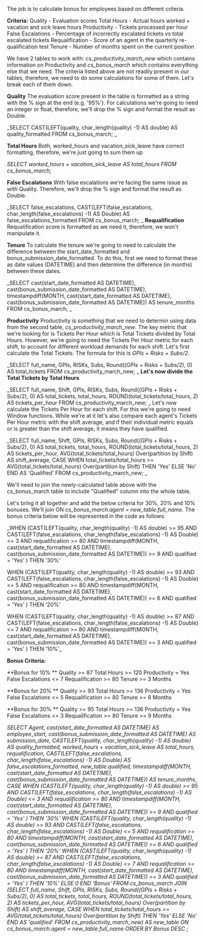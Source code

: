 The job is to calculate bonus for employees based on different criteria.

**Criteria:** 
	Quality - Evaluation scores
        Total Hours - Actual hours worked + vacation and sick leave hours
        Productivity - Tickets processed per hour
        False Escalations - Percentage of incorrectly escalated tickets vs total escalated tickets
        Requalification - Score of an agent in the quarterly re-qualification test
        Tenure - Number of months spent on the current position

We have 2 tables to work with: _cs_productivity_march_new_ which contains information on Productivity and _cs_bonus_march_ which contains everything else that we need.
The criteria listed above are not readily present in our tables, therefore, we need to do some calculations for some of them. Let's break each of them down.

**Quality**
The evaluation score present in the table is formatted as a string with the % sign at the end (e.g. '95%'). For calculations we're going to need an integer or float, therefore, we'll drop the % sign and format the result as Double.

_SELECT CAST(LEFT(quality, char_length(quality) -1) AS double) AS quality_formatted
FROM cs_bonus_march;
_

**Total Hours**
Both, worked_hours and vacation_sick_leave have correct formatting, therefore, we're just going to sum them up

_SELECT worked_hours + vacation_sick_leave AS total_hours
FROM cs_bonus_march;_

**False Escalations**
With false escalations we're facing the same issue as with Quality. Therefore, we'll drop the % sign and format the result as Double.

_SELECT false_escalations, CAST(LEFT(false_escalations, char_length(false_escalations) -1) AS Double) AS false_escalations_formatted
FROM cs_bonus_march;
_
**Requalification**
Requalification score is formatted as we need it, therefore, we won't manipulate it.

**Tenure**
To calculate the tenure we're going to need to calculate the difference between the start_date_formatted and bonus_submission_date_formatted. 
To do this, first we need to format these as date values (DATETIME) and then determine the difference (in months) between these dates.

_SELECT  cast(start_date_formatted AS DATETIME), cast(bonus_submission_date_formatted AS DATETIME),
timestampdiff(MONTH, cast(start_date_formatted AS DATETIME), cast(bonus_submission_date_formatted AS DATETIME)) AS tenure_months
FROM    cs_bonus_march;
_

**Productivity**
Productivity is something that we need to determin using data from the second table, _cs_productivity_march_new_. The key metric that we're looking for is Tickets Per Hour which is Total Tickets divided by Total Hours. However, we're going to need the Tickets Per Hour metric for each shift, to account for different workload demands for each shift. Let's first calculate the Total Tickets. The formula for this is _GPIs + Risks + Subs/2._

_SELECT full_name, GPIs, RISKs, Subs, Round((GPIs + Risks + Subs/2), 0) AS total_tickets
FROM  cs_productivity_march_new;
_
**Let's now divide the Total Tickets by Total Hours**

_SELECT full_name, Shift, GPIs, RISKs, Subs, Round((GPIs + Risks + Subs/2), 0) AS total_tickets,
total_hours,
ROUND(total_tickets/total_hours, 2) AS tickets_per_hour
FROM cs_productivity_march_new;
_
Let's now calculate the Tickets Per Hour for each shift. For this we're going to need Window functions.
While we're at it let's also compare each agent's Tickets Per Hour metric with the shift average, and if their individual metric equals or is greater than the shift average, it means they have qualified.

_SELECT full_name, Shift, GPIs, RISKs, Subs, Round((GPIs + Risks + Subs/2), 0) AS total_tickets,
total_hours,
ROUND(total_tickets/total_hours, 2) AS tickets_per_hour,
AVG(total_tickets/total_hours) Over(partition by Shift) AS shift_average,
CASE
	WHEN total_tickets/total_hours >= AVG(total_tickets/total_hours) Over(partition by Shift) THEN 'Yes'
    ELSE 'No'
END AS 'Qualified'
FROM cs_productivity_march_new;
_

We'll need to join the newly-calculated table above with the cs_bonus_march table to include "Qualified" column into the whole table.


Let's bring it all together and add the below criteria for 30%, 20% and 10% bonuses. 
We'll join ON _cs_bonus_march.agent = new_table.full_name_.
The bonus criteria below will be represented in the code as follows:

_WHEN (CAST(LEFT(quality, char_length(quality) -1) AS double) >= 95 AND CAST(LEFT(false_escalations, char_length(false_escalations) -1) AS Double) <= 3 AND requalification >= 80 AND timestampdiff(MONTH, cast(start_date_formatted AS DATETIME), cast(bonus_submission_date_formatted AS DATETIME)) >= 9 AND qualified = 'Yes' ) THEN '30%'

WHEN (CAST(LEFT(quality, char_length(quality) -1) AS double) >= 93 AND CAST(LEFT(false_escalations, char_length(false_escalations) -1) AS Double) <= 5 AND requalification >= 80 AND timestampdiff(MONTH, cast(start_date_formatted AS DATETIME), cast(bonus_submission_date_formatted AS DATETIME)) >= 6 AND qualified = 'Yes' ) THEN '20%'

WHEN (CAST(LEFT(quality, char_length(quality) -1) AS double) >= 87 AND CAST(LEFT(false_escalations, char_length(false_escalations) -1) AS Double) <= 7 AND requalification >= 80 AND timestampdiff(MONTH, cast(start_date_formatted AS DATETIME), cast(bonus_submission_date_formatted AS DATETIME)) >= 3 AND qualified = 'Yes' ) THEN '10%'_

**Bonus Criteria:**

**Bonus for 10%
**
Quality >= 87
Total Hours >= 120
Productivity = Yes
False Escalations  <= 7
Requalification >= 80
Tenure >= 3 Months

**Bonus for 20%
**
Quality >= 93
Total Hours >= 136
Productivity = Yes
False Escalations  <= 5
Requalification >= 80
Tenure >= 6 Months

**Bonus for 30%
**
Quality >= 95
Total Hours >= 136
Productivity = Yes
False Escalations  <= 3
Requalification >= 80
Tenure >= 9 Months


_SELECT Agent, cast(start_date_formatted AS DATETIME) AS employee_start, cast(bonus_submission_date_formatted AS DATETIME) AS submission_date, 
	CAST(LEFT(quality, char_length(quality) -1) AS double) AS quality_formatted,
    worked_hours + vacation_sick_leave AS total_hours,
    requalification,
CAST(LEFT(false_escalations, char_length(false_escalations) -1) AS Double) AS false_escalations_formatted,
new_table.qualified,
timestampdiff(MONTH, cast(start_date_formatted AS DATETIME), cast(bonus_submission_date_formatted AS DATETIME)) AS tenure_months,
CASE
	    WHEN (CAST(LEFT(quality, char_length(quality) -1) AS double) >= 95 AND CAST(LEFT(false_escalations, char_length(false_escalations) -1) AS Double) <= 3 AND requalification >= 80 AND timestampdiff(MONTH, cast(start_date_formatted AS DATETIME), cast(bonus_submission_date_formatted AS DATETIME)) >= 9 AND qualified = 'Yes' ) THEN '30%'
        WHEN (CAST(LEFT(quality, char_length(quality) -1) AS double) >= 93 AND CAST(LEFT(false_escalations, char_length(false_escalations) -1) AS Double) <= 5 AND requalification >= 80 AND timestampdiff(MONTH, cast(start_date_formatted AS DATETIME), cast(bonus_submission_date_formatted AS DATETIME)) >= 6 AND qualified = 'Yes' ) THEN '20%'
        WHEN (CAST(LEFT(quality, char_length(quality) -1) AS double) >= 87 AND CAST(LEFT(false_escalations, char_length(false_escalations) -1) AS Double) <= 7 AND requalification >= 80 AND timestampdiff(MONTH, cast(start_date_formatted AS DATETIME), cast(bonus_submission_date_formatted AS DATETIME)) >= 3 AND qualified = 'Yes' ) THEN '10%'
	ELSE 0
END 'Bonus'
FROM cs_bonus_march
JOIN (SELECT full_name, Shift, GPIs, RISKs, Subs, Round((GPIs + Risks + Subs/2), 0) AS total_tickets,
total_hours,
ROUND(total_tickets/total_hours, 2) AS tickets_per_hour,
AVG(total_tickets/total_hours) Over(partition by Shift) AS shift_average,
CASE
	WHEN total_tickets/total_hours >= AVG(total_tickets/total_hours) Over(partition by Shift) THEN 'Yes'
    ELSE 'No'
END AS 'qualified'
FROM cs_productivity_march_new) AS new_table
	ON cs_bonus_march.agent = new_table.full_name
ORDER BY Bonus DESC
;_

